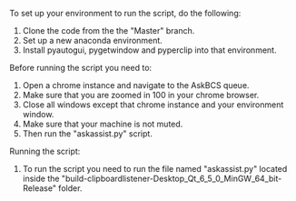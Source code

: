 To set up your environment to run the script, do the following:
1. Clone the code from the the "Master" branch.
2. Set up a new anaconda environment.
3. Install pyautogui, pygetwindow and pyperclip into that environment.

Before running the script you need to:
1. Open a chrome instance and navigate to the AskBCS queue.
2. Make sure that you are zoomed in 100 in your chrome browser.
3. Close all windows except that chrome instance and your environment window.
4. Make sure that your machine is not muted.
5. Then run the "askassist.py" script.

Running the script:
1. To run the script you need to run the file named "askassist.py" located inside the "build-clipboardlistener-Desktop_Qt_6_5_0_MinGW_64_bit-Release" folder.
